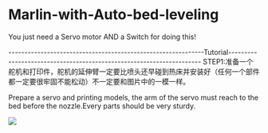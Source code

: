 # Marlin-with-Auto-bed-leveling
You just need a Servo motor AND a Switch for doing this!



-------------------------------------------------------------Tutorial---------------------------------------------------------------------
STEP1:准备一个舵机和打印件，舵机的延伸臂一定要比喷头还早碰到热床并安装好（任何一个部件都一定要很牢固不能松动）不一定要和图片中的一模一样。

Prepare a servo and printing models, the arm of the servo must reach to the bed before the nozzle.Every parts should be very sturdy.

![](https://github.com/Charkim-Pun/IMAGES/blob/master/1.png?raw=true)
